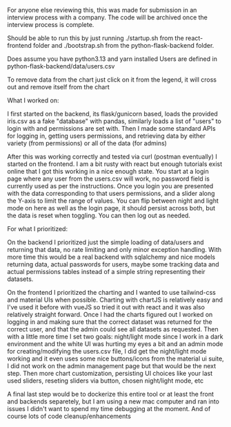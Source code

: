 For anyone else reviewing this, this was made for submission in an interview process with a company. The code will be archived once the interview process is complete.

Should be able to run this by just running ./startup.sh from the react-frontend folder and ./bootstrap.sh from the python-flask-backend folder.

Does assume you have python3.13 and yarn installed
Users are defined in python-flask-backend/data/users.csv

To remove data from the chart just click on it from the legend, it will cross out and remove itself from the chart

What I worked on: 

I first started on the backend, its flask/gunicorn based, loads the provided iris.csv as a fake "database" with pandas, similarly loads a list of "users" to login with and permissions are set with. Then I made some standard APIs for logging in, getting users permissions, and retrieving data by either variety (from permissions) or all of the data (for admins)

After this was working correctly and tested via curl (postman eventually) I started on the frontend. I am a bit rusty with react but enough tutorials exist online that I got this working in a nice enough state. You start at a login page where any user from the users.csv will work, no password field is currently used as per the instructions. Once you login you are presented with the data corresponding to that users permissions, and a slider along the Y-axis to limit the range of values. You can flip between night and light mode on here as well as the login page, it should persist across both, but the data is reset when toggling. You can then log out as needed.

For what I prioritized:

On the backend I prioritized just the simple loading of data/users and returning that data, no rate limiting and only minor exception handling. With more time this would be a real backend with sqlalchemy and nice models returning data, actual passwords for users, maybe some tracking data and actual permissions tables instead of a simple string representing their datasets.

On the frontend I prioritized the charting and I wanted to use tailwind-css and material UIs when possible. Charting with chartJS is relatively easy and I've used it before with vueJS so tried it out with react and it was also relatively straight forward. Once I had the charts figured out I worked on logging in and making sure that the correct dataset was returned for the correct user, and that the admin could see all datasets as requested. Then with a little more time I set two goals: night/light mode since I work in a dark environment and the white UI was hurting my eyes a bit and an admin mode for creating/modifying the users.csv file, I did get the night/light mode working and it even uses some nice buttons/icons from the material ui suite, I did not work on the admin management page but that would be the next step. Then more chart customization, persisting UI choices like your last used sliders, reseting sliders via button, chosen night/light mode, etc

A final last step would be to dockerize this entire tool or at least the front and backends separetely, but I am using a new mac computer and ran into issues I didn't want to spend my time debugging at the moment. And of course lots of code cleanup/enhancements
